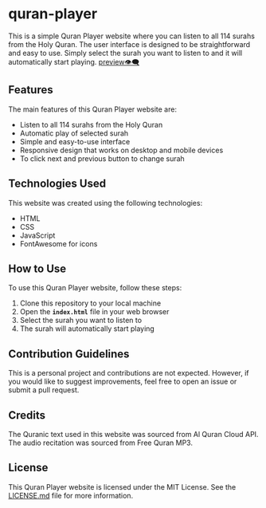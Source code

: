# quran-player
This is a simple Quran Player website where you can listen to all 114 surahs from the Holy Quran. The user interface is designed to be straightforward and easy to use. Simply select the surah you want to listen to and it will automatically start playing. [preview👁️‍🗨️](https://quran-player-app.netlify.app/)

## Features
The main features of this Quran Player website are:
- Listen to all 114 surahs from the Holy Quran
- Automatic play of selected surah
- Simple and easy-to-use interface
- Responsive design that works on desktop and mobile devices
- To click next and previous button to change surah

## Technologies Used
This website was created using the following technologies:
- HTML
- CSS
- JavaScript
- FontAwesome for icons

## How to Use
To use this Quran Player website, follow these steps:
1. Clone this repository to your local machine
2. Open the <b>`index.html`</b> file in your web browser
3. Select the surah you want to listen to
4. The surah will automatically start playing

## Contribution Guidelines
This is a personal project and contributions are not expected. However, if you would like to suggest improvements, feel free to open an issue or submit a pull request.

## Credits
The Quranic text used in this website was sourced from Al Quran Cloud API. The audio recitation was sourced from Free Quran MP3.

## License
This Quran Player website is licensed under the MIT License. See the [LICENSE.md](LICENSE.md) file for more information.
